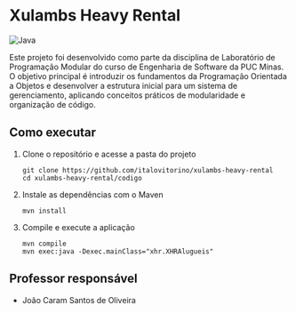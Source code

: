 # Xulambs Heavy Rental

![Java](https://img.shields.io/badge/Java-ED8B00?style=for-the-badge&logo=openjdk&logoColor=white)

Este projeto foi desenvolvido como parte da disciplina de Laboratório de Programação Modular do curso de Engenharia de Software da PUC Minas. O objetivo principal é introduzir os fundamentos da Programação Orientada a Objetos e desenvolver a estrutura inicial para um sistema de gerenciamento, aplicando conceitos práticos de modularidade e organização de código.

## Como executar

1. Clone o repositório e acesse a pasta do projeto
   ```shell
   git clone https://github.com/italovitorino/xulambs-heavy-rental
   cd xulambs-heavy-rental/codigo
   ```
2. Instale as dependências com o Maven
   ```shell
   mvn install
   ```
3. Compile e execute a aplicação
   ```shell
   mvn compile
   mvn exec:java -Dexec.mainClass="xhr.XHRAlugueis"
   ```

## Professor responsável
- João Caram Santos de Oliveira
